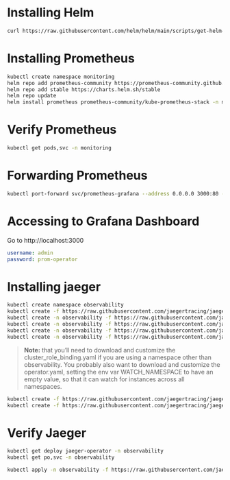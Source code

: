 # Installing Helm

```sh
curl https://raw.githubusercontent.com/helm/helm/main/scripts/get-helm-3 | bash
```

# Installing Prometheus

```sh
kubectl create namespace monitoring
helm repo add prometheus-community https://prometheus-community.github.io/helm-charts
helm repo add stable https://charts.helm.sh/stable
helm repo update
helm install prometheus prometheus-community/kube-prometheus-stack -n monitoring --kubeconfig /etc/rancher/k3s/k3s.yaml
```

# Verify Prometheus

```sh
kubectl get pods,svc -n monitoring
```

# Forwarding Prometheus

```sh
kubectl port-forward svc/prometheus-grafana --address 0.0.0.0 3000:80 -n monitoring
```

# Accessing to Grafana Dashboard

Go to http://localhost:3000

```yml
username: admin 
password: prom-operator
```

# Installing jaeger

```sh
kubectl create namespace observability
kubectl create -f https://raw.githubusercontent.com/jaegertracing/jaeger-operator/master/deploy/crds/jaegertracing.io_jaegers_crd.yaml
kubectl create -n observability -f https://raw.githubusercontent.com/jaegertracing/jaeger-operator/master/deploy/service_account.yaml
kubectl create -n observability -f https://raw.githubusercontent.com/jaegertracing/jaeger-operator/master/deploy/role.yaml
kubectl create -n observability -f https://raw.githubusercontent.com/jaegertracing/jaeger-operator/master/deploy/role_binding.yaml
kubectl create -n observability -f https://raw.githubusercontent.com/jaegertracing/jaeger-operator/master/deploy/operator.yaml
```

> **Note:** that you’ll need to download and customize the cluster_role_binding.yaml if you are using 
> a namespace other than observability. You probably also want to download and customize the operator.yaml, 
> setting the env var WATCH_NAMESPACE to have an empty value, so that it can watch for instances across 
> all namespaces.

```sh
kubectl create -f https://raw.githubusercontent.com/jaegertracing/jaeger-operator/master/deploy/cluster_role.yaml
kubectl create -f https://raw.githubusercontent.com/jaegertracing/jaeger-operator/master/deploy/cluster_role_binding.yaml
```

# Verify Jaeger

```sh
kubectl get deploy jaeger-operator -n observability
kubectl get po,svc -n observability
```

```sh
kubectl apply -n observability -f https://raw.githubusercontent.com/jaegertracing/jaeger-operator/master/examples/business-application-injected-sidecar.yaml
```